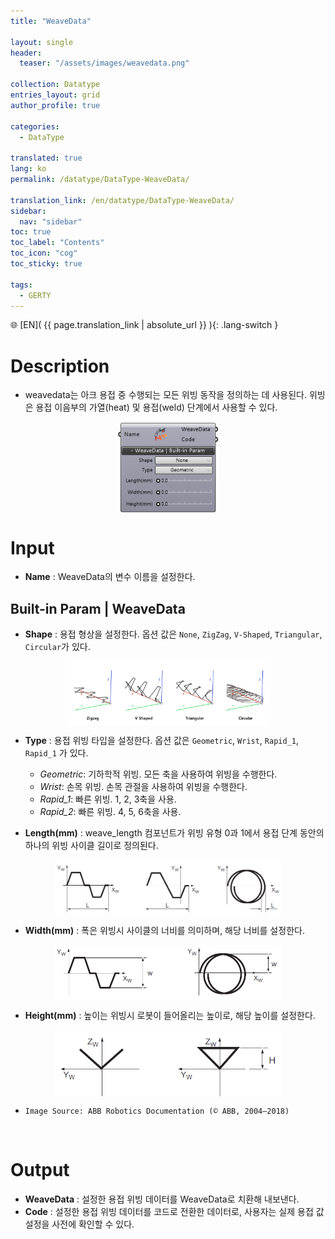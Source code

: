 ```yaml
---
title: "WeaveData"

layout: single
header:
  teaser: "/assets/images/weavedata.png"

collection: Datatype
entries_layout: grid
author_profile: true

categories:
  - DataType

translated: true
lang: ko
permalink: /datatype/DataType-WeaveData/

translation_link: /en/datatype/DataType-WeaveData/
sidebar:
  nav: "sidebar"
toc: true
toc_label: "Contents"
toc_icon: "cog"
toc_sticky: true

tags: 
  - GERTY
---
```


🌐 [EN]( {{ page.translation_link | absolute_url }} ){: .lang-switch }

# Description

* weavedata는 아크 용접 중 수행되는 모든 위빙 동작을 정의하는 데 사용된다. 위빙은 용접 이음부의 가열(heat) 및 용접(weld) 단계에서 사용할 수 있다.

<p align="center"><img src="/assets/images/weavedata.png" align="center" width="32%"></p>

# Input

* **Name** : WeaveData의 변수 이름을 설정한다.

## Built-in Param | WeaveData

* **Shape** : 용접 형상을 설정한다. 옵션 값은 `None`, `ZigZag`, `V-Shaped`, `Triangular`, `Circular`가 있다.
<p align="center"><img src="/assets/images/ArcShape.png" align="center" width="65%"></p>

* **Type** : 용접 위빙 타입을 설정한다. 옵션 값은 `Geometric`, `Wrist`, `Rapid_1`, `Rapid_1` 가 있다.
  - *Geometric*: 기하학적 위빙. 모든 축을 사용하여 위빙을 수행한다.
  - *Wrist*: 손목 위빙. 손목 관절을 사용하여 위빙을 수행한다.
  - *Rapid_1*: 빠른 위빙. 1, 2, 3축을 사용.
  - *Rapid_2*: 빠른 위빙. 4, 5, 6축을 사용.

* **Length(mm)** : weave_length 컴포넌트가 위빙 유형 0과 1에서 용접 단계 동안의 하나의 위빙 사이클 길이로 정의된다.
<p align="center"><img src="/assets/images/weave_length.PNG" align="center" width="72%"></p>

* **Width(mm)** : 폭은 위빙시 사이클의 너비를 의미하며, 해당 너비를 설정한다.
<p align="center"><img src="/assets/images/weave_width.PNG" align="center" width="72%"></p>

* **Height(mm)** : 높이는 위빙시 로봇이 들어올리는 높이로, 해당 높이를 설정한다.
<p align="center"><img src="/assets/images/weave_height.PNG" align="center" width="72%"></p>

  - `Image Source: ABB Robotics Documentation (© ABB, 2004–2018)`
<br>

# Output

* **WeaveData** : 설정한 용접 위빙 데이터를 WeaveData로 치환해 내보낸다.
* **Code** : 설정한 용접 위빙 데이터를 코드로 전환한 데이터로, 사용자는 실제 용접 값 설정을 사전에 확인할 수 있다.

